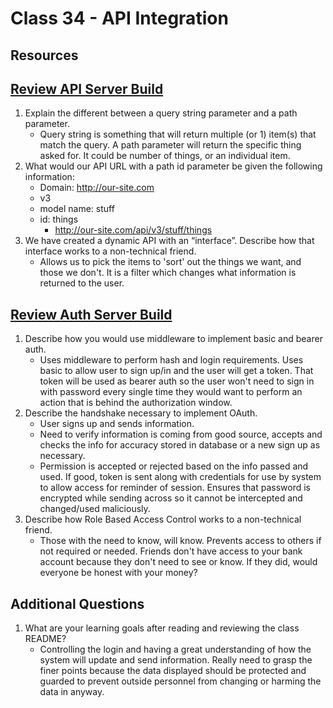 # Class 34 - API Integration

## Resources

## [Review API Server Build](https://codefellows.github.io/code-401-javascript-guide/curriculum/apps-and-libraries/api-server/)

1. Explain the different between a query string parameter and a path parameter.
    - Query string is something that will return multiple (or 1) item(s) that match the query. A path parameter will return the specific thing asked for. It could be number of things, or an individual item.
2. What would our API URL with a path id parameter be given the following information:
    - Domain: http://our-site.com
    - v3
    - model name: stuff 
    - id: things
        - http://our-site.com/api/v3/stuff/things
3. We have created a dynamic API with an “interface”. Describe how that interface works to a non-technical friend.
    - Allows us to pick the items to 'sort' out the things we want, and those we don't. It is a filter which changes what information is returned to the user.

## [Review Auth Server Build](https://codefellows.github.io/code-401-javascript-guide/curriculum/apps-and-libraries/auth-server/)

1. Describe how you would use middleware to implement basic and bearer auth.
    - Uses middleware to perform hash and login requirements. Uses basic to allow user to sign up/in and the user will get a token. That token will be used as bearer auth so the user won't need to sign in with password every single time they would want to perform an action that is behind the authorization window. 
2. Describe the handshake necessary to implement OAuth.
    - User signs up and sends information. 
    - Need to verify information is coming from good source, accepts and checks the info for accuracy stored in database or a new sign up as necessary. 
    - Permission is accepted or rejected based on the info passed and used. If good, token is sent along with credentials for use by system to allow access for reminder of session. Ensures that password is encrypted while sending across so it cannot be intercepted and changed/used maliciously.
3. Describe how Role Based Access Control works to a non-technical friend.
    - Those with the need to know, will know. Prevents access to others if not required or needed. Friends don't have access to your bank account because they don't need to see or know. If they did, would everyone be honest with your money?

## Additional Questions

1. What are your learning goals after reading and reviewing the class README?
    - Controlling the login and having a great understanding of how the system will update and send information. Really need to grasp the finer points because the data displayed should be protected and guarded to prevent outside personnel from changing or harming the data in anyway. 
